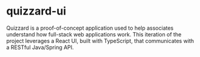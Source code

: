 # quizzard-ui

Quizzard is a proof-of-concept application used to help associates understand how full-stack web applications work. This iteration of the project leverages a React UI, built with TypeScript, that communicates with a RESTful Java/Spring API.
